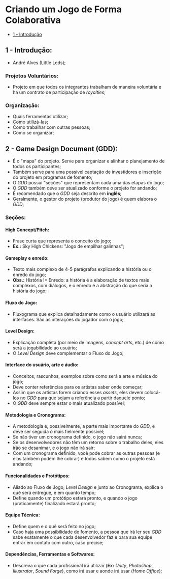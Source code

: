 # Criando um Jogo de Forma Colaborativa

- [1 - Introdução](#1---introdução)

## 1 - Introdução:

- André Alves (Little Leds);

### Projetos Voluntários:

- Projeto em que todos os integrantes trabalham de maneira voluntária e há um contrato de participação de *royalties*;

### Organização:

- Quais ferramentas utilizar;
- Como utilizá-las;
- Como trabalhar com outras pessoas;
- Como se organizar;

## 2 - Game Design Document (GDD):

- É o "mapa" do projeto. Serve para organizar e alinhar o planejamento de todos os participantes;
- Também serve para uma possível captação de investidores e inscrição do projeto em programas de fomento;
- O *GDD* possui "seções" que representam cada uma das etapas do jogo;
- O *GDD* também deve ser atualizado conforme o projeto for andando;
- É recomendado que o *GDD* seja descrito em **inglês**;
- Geralmente, o gestor do projeto (produtor do jogo) é quem elabora o *GDD*;

### Seções:

#### High Concept/Pitch:

- Frase curta que representa o conceito do jogo;
- **Ex.:** Sky High Chickens: "Jogo de empilhar galinhas";

#### Gameplay e enredo:

- Texto mais complexo de 4-5 parágrafos explicando a história ou o enredo do jogo;
- **Obs.:** História != Enredo: a história é a elaboração de textos mais complexos, com diálogos, e o enredo é a abstração do que seria a história do jogo;

#### Fluxo do Jogo:

- Fluxograma que explica detalhadamente como o usuário utilizará as interfaces. São as interações do jogador com o jogo;

#### Level Design:

- Explicação completa (por meio de imagens, *concept arts*, etc.) de como será a jogabilidade ao usuário;
- O *Level Design* deve complementar o Fluxo do Jogo;

#### Interface do usuário, arte e áudio:

- Conceitos, rascunhos, exemplos sobre como será a arte e música do jogo;
- Deve conter referências para os artistas saber onde começar;
- Assim que os artistas forem criando esses *assets*, eles devem colocá-los no *GDD* para que sejam a referência a partir daquele ponto;
- O *GDD* deve sempre estar o mais atualizado possível;

#### Metodologia e Cronograma:

- A metodologia é, possivelmente, a parte mais importante do *GDD*, e deve ser seguida o mais fielmente possível;
- Se não tiver um cronograma definido, o jogo não sairá nunca;
- Se os desenvolvedores não têm um retorno sobre o trabalho deles, eles irão se desanimar, e o jogo não irá sair;
- Com um cronograma definido, você pode cobrar as outras pessoas (e elas também podem lhe cobrar) e todos sabem como o projeto está andando;

#### Funcionalidades e Protótipos:

- Aliado ao Fluxo de Jogo, *Level Design* e junto ao Cronograma, explica o quê será entregue, e em quanto tempo;
- Define quando um protótipo estará pronto, e quando o jogo (praticamente) finalizado estará pronto;

#### Equipe Técnica:

- Define quem e o quê será feito no jogo;
- Caso haja uma possibilidade de fomento, a pessoa que irá ler seu *GDD* sabe exatamente o que cada desenvolvedor faz e para sua equipe entrar em contato com outro, caso precise;

#### Dependências, Ferramentas e Softwares:

- Descreva o que cada profissional irá utilizar (**Ex:** *Unity*, *Photoshop*, *Illustrator*, *Sound Forge*), como irá usar e aonde irá usar (*Home Office*);
